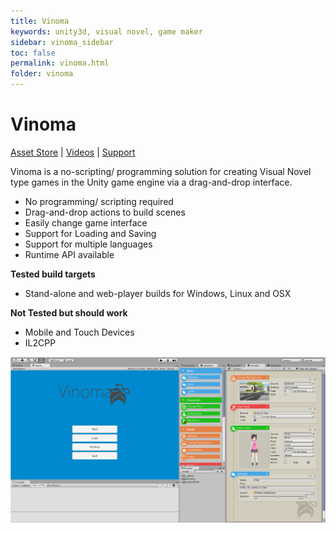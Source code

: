```yaml
---
title: Vinoma
keywords: unity3d, visual novel, game maker
sidebar: vinoma_sidebar
toc: false
permalink: vinoma.html
folder: vinoma
---
```


Vinoma
======

[Asset Store](https://www.assetstore.unity3d.com/#!/content/36826?aid=1101lGtB) | [Videos](https://www.youtube.com/playlist?list=PLuaBtUXEKcdJVi1eJIqIXqGcyNfU4la_5) | [Support](http://forum.plyoung.com/c/vinoma)

Vinoma is a no-scripting/ programming solution for creating Visual Novel type games in the Unity game engine via a drag-and-drop interface.

- No programming/ scripting required
- Drag-and-drop actions to build scenes
- Easily change game interface
- Support for Loading and Saving
- Support for multiple languages
- Runtime API available

**Tested build targets**

- Stand-alone and web-player builds for Windows, Linux and OSX

**Not Tested but should work**

- Mobile and Touch Devices
- IL2CPP

![](/img/vinoma/00.png)